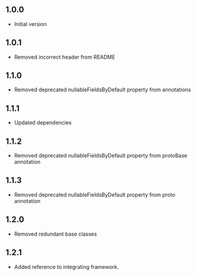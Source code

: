 ## 1.0.0

- Initial version

## 1.0.1

- Removed incorrect header from README

## 1.1.0

- Removed deprecated nullableFieldsByDefault property from annotations

## 1.1.1

- Updated dependencies

## 1.1.2

- Removed deprecated nullableFieldsByDefault property from protoBase annotation

## 1.1.3

- Removed deprecated nullableFieldsByDefault property from proto annotation

## 1.2.0

- Removed redundant base classes

## 1.2.1

- Added reference to integrating framework.